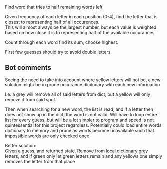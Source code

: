 Find word that tries to half remaining words left   

Given frequency of each letter in each position (0-4), find the letter that is closest to representing half of all occurences.  
This will almost always be the largest number, but each value is weighted based on how close it is to representing half of the available occurances.  

Count through each word find its sum, choose highest.

First few guesses should try to avoid double letters

## Bot comments

Seeing the need to take into account where yellow letters will not be, a new solution might be to prune occurance dictionary with each new information  

I.e. a grey will remove all of said letters from dict, but a yellow will only remove it from said spot.   

Then when searching for a new word, the list is read, and if a letter then does not show up in the dict, the word is not valid. Will have to loop entire list for every guess, but will be a lot simpler to program and speed is not quintessential for this project regardless. Potentially could load entire words dictionary to memory and prune as words become unavailable such that impossible words are only checked once   

Better solution:  
Given a guess, and returned state. Remove from local dictionary grey letters, and if green only let green letters remain and any yellows one simply removes the letter from that place   
